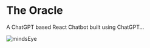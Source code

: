 # The Oracle

A ChatGPT based React Chatbot built using ChatGPT... 

![mindsEye](https://user-images.githubusercontent.com/66022524/232196757-91985e10-102b-455a-ab7d-8489aec0b3ec.jpg)
